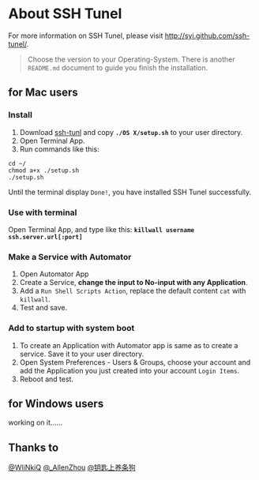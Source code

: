 # About SSH Tunel

For more information on SSH Tunel, please visit <http://syi.github.com/ssh-tunel/>.

> Choose the version to your Operating-System. There is another `README.md` document to guide you finish the installation.

## for Mac users

### Install

1. Download [ssh-tunl](https://github.com/syi/ssh-tunel/archive/master.zip) and copy **`./OS X/setup.sh`** to your user directory.
2. Open Terminal App.
3. Run commands like this:

```
cd ~/
chmod a+x ./setup.sh
./setup.sh
```
Until the terminal display `Done!`, you have installed SSH Tunel successfully.

### Use with terminal

Open Terminal App, and type like this: **`killwall username ssh.server.url[:port]`**

### Make a Service with Automator

1. Open Automator App
2. Create a Service, **change the input to No-input with any Application**.
3. Add a `Run Shell Scripts Action`, replace the default content `cat` with `killwall`.
4. Test and save.

### Add to startup with system boot

1. To create an Application with Automator app is same as to create a service. Save it to your user directory.
2. Open System Preferences - Users & Groups, choose your account and add the Application you just created into your account `Login Items`.
3. Reboot and test.

## for Windows users

working on it……

## Thanks to

[@WliNkiQ](https://twitter.com/WliNkiQ) [@_AllenZhou](https://twitter.com/_AllenZhou) [@钥匙上养条狗](http://weibo.com/xauat117)